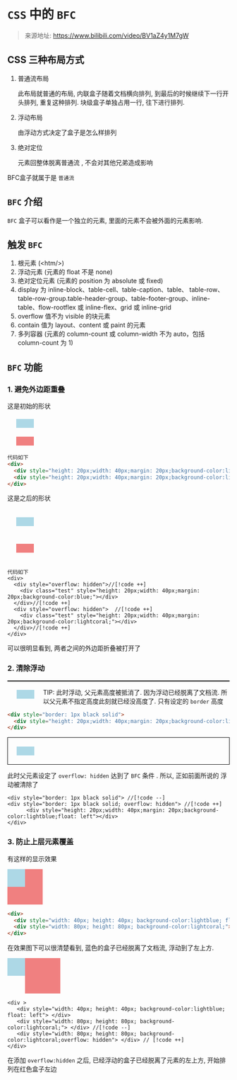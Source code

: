 # `CSS` 中的 `BFC`

> 来源地址: https://www.bilibili.com/video/BV1aZ4y1M7gW

## CSS 三种布局方式

1. 普通流布局

   此布局就普通的布局, 内联盒子随着文档横向排列, 到最后的时候继续下一行开头排列, 重复这种排列.
   块级盒子单独占用一行, 往下进行排列.

2. 浮动布局

   由浮动方式决定了盒子是怎么样排列

3. 绝对定位

   元素回整体脱离普通流 , 不会对其他兄弟造成影响

BFC盒子就属于是 `普通流`

## `BFC` 介绍

`BFC` 盒子可以看作是一个独立的元素, 里面的元素不会被外面的元素影响.

## 触发 `BFC`

1. 根元素 (<htm\/>)
2. 浮动元素 (元素的 float 不是 none)
3. 绝对定位元素 (元素的 position 为 absolute 或 fixed)
4. display 为 inline-block、table-cell、table-caption、table、
   table-row、table-row-group.table-header-group、table-footer-group、inline-table、flow-rootflex 或 inline-flex、grid 或
   inline-grid
5. overflow 值不为 visible 的块元素
6. contain 值为 layout、content 或 paint 的元素
7. 多列容器 (元素的 column-count 或 column-width 不为 auto，包括 column-count 为 1)

## `BFC` 功能

### 1. 避免外边距重叠

这是初始的形状

<div>
  <div class="test" style="height: 20px;width: 40px;margin: 20px;background-color:lightblue;"> </div>
  <div class="test" style="height: 20px;width: 40px;margin: 20px;background-color:lightcoral;"> </div>
</div>

```html
代码如下
<div>
  <div style="height: 20px;width: 40px;margin: 20px;background-color:lightblue;"></div>
  <div style="height: 20px;width: 40px;margin: 20px;background-color:lightcoral;"></div>
</div>
```

这是之后的形状

<div>
<div style="overflow: hidden"> 
    <div class="test" style="height: 20px;width: 40px;margin: 20px;background-color:lightblue;"> </div>
</div>

<div style="overflow: hidden">
    <div class="test" style="height: 20px;width: 40px;margin: 20px;background-color:lightcoral;"> </div>
</div>
</div>

```html-vue
代码如下
<div>
  <div style="overflow: hidden">//[!code ++]
    <div class="test" style="height: 20px;width: 40px;margin: 20px;background-color:blue;"></div>
  </div>//[!code ++]
  <div style="overflow: hidden">  //[!code ++]
    <div class="test" style="height: 20px;width: 40px;margin: 20px;background-color:lightcoral;"></div>
  </div>//[!code ++]
</div>
```

可以很明显看到, 两者之间的外边距折叠被打开了

### 2. 清除浮动

<div style="border: 1px black solid"> 
    <div style="height: 20px;width: 40px;margin: 20px;background-color:lightblue;float: left"> </div>
</div>

TIP: 此时浮动, 父元素高度被抵消了. 因为浮动已经脱离了文档流. 所以父元素不指定高度此刻就已经没高度了. 只有设定的 `border`
高度

```html
<div style="border: 1px black solid">
  <div style="height: 20px;width: 40px;margin: 20px;background-color:lightblue;float: left"></div>
</div>
```

<div style="border: 1px black solid; overflow: hidden"> 
    <div style="height: 20px;width: 40px;margin: 20px;background-color:lightblue;float: left"> </div>
</div>

此时父元素设定了 `overflow: hidden` 达到了 `BFC` 条件 . 所以, 正如前面所说的 浮动被清除了

```html-vue
<div style="border: 1px black solid"> //[!code --]
<div style="border: 1px black solid; overflow: hidden"> //[!code ++]
      <div style="height: 20px;width: 40px;margin: 20px;background-color:lightblue;float: left"></div>
</div>
```

### 3. 防止上层元素覆盖

有这样的显示效果

<div > 
   <div style="width: 40px; height: 40px; background-color:lightblue; float: left"> </div>
   <div style="width: 80px; height: 80px; background-color:lightcoral;"> </div>
</div>

```html
<div>
  <div style="width: 40px; height: 40px; background-color:lightblue; float: left"></div>
  <div style="width: 80px; height: 80px; background-color:lightcoral;"></div>
</div>
```

在效果图下可以很清楚看到, 蓝色的盒子已经脱离了文档流, 浮动到了左上方.

<div > 
   <div style="width: 40px; height: 40px; background-color:lightblue; float: left"> </div>
   <div style="width: 80px; height: 80px; background-color:lightcoral;overflow: hidden"> </div>
</div>

```html-vue
<div >
   <div style="width: 40px; height: 40px; background-color:lightblue; float: left"> </div>
   <div style="width: 80px; height: 80px; background-color:lightcoral;"> </div> //[!code --]
   <div style="width: 80px; height: 80px; background-color:lightcoral;overflow: hidden"> </div> // [!code ++]
</div>
```

在添加 `overflow:hidden` 之后, 已经浮动的盒子已经脱离了元素的左上方, 开始排列在红色盒子左边
